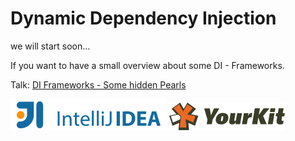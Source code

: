 # Dynamic Dependency Injection 

we will start soon...


If you want to have a small overview about some DI - Frameworks.

Talk: [DI Frameworks - Some hidden Pearls](https://youtu.be/E11P29ucJN8)


![Jetbrains](_data/logo_intellij_idea.png)
![YourKit](_data/yklogo.png)
